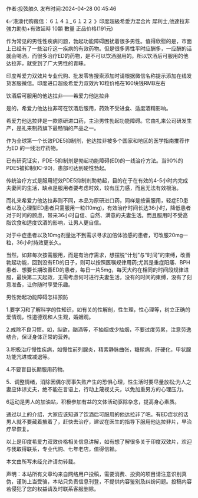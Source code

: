<p>作者:投弦舶久 发布时间:2024-04-28 00:45:46</p>
<p>《✅港澳代购薇信：６１４１_６１２２ 》印度超級希愛力混合片 犀利士,他達拉非 強力助勃+有效延時 10顆 數量 正品价格(191元) </p>
									<p>作为常见的男性性疾病问题，勃起功能障碍困扰着很多男性。值得欣慰的是，市面上已经有了一些治疗这一疾病的有效药物。但是很多男性平时应酬多，一应酬的话就会喝酒，而很多治疗ED的药物，是不可以饮酒服用的。所以饮酒后可服用的他达拉非，就受到了广大男性的青睐。</p><p>印度希爱力双效片专业代购、批发零售搜索添加时请根据微信名称提示添加在线发货客服微信。印度进口超级希爱力双效片10粒价格在160块钱RMB左右</p><p></p><p>饮酒后可服用的他达拉非——希爱力他达拉非</p><p>是的，希爱力他达拉非可在饮酒后服用，药效不受进食、适度酒精影响。</p><p>希爱力他达拉非是一款原研进口药，主治男性勃起功能障碍。它由礼来公司研发生产，是礼来制药旗下最畅销的产品之一。</p><p>作为全球第一个长效PDE5抑制剂，他达拉非被多个国家和地区的医学指南推荐作为ED 的一线治疗药物。</p><p>已有研究证实，PDE-5抑制剂是勃起功能障碍(ED)的一线治疗方法。当90%的PDE5被抑制(IC-90)，患部可达到硬性勃起。</p><p>传统治疗方式是服用短效PDE5抑制剂助勃起，目的在于在有效的4-5小时内完成夫妻间的生活，缺点是服用者要考虑时效，较有压力感，而且无法有效根治。</p><p>而礼来希爱力他达拉非则不同，本品为原研进口药，同样是按需服用，轻症ED患者以及心理型ED患者只需服用一粒(10mg)，有效治疗时间长达36小时，降低患者对于时间的顾虑，带来36小时自信、自然、满意的夫妻生活。而且服用时不受高脂饮食和适度饮酒的影响，让男人更自信。</p><p></p><p>对于中症患者以及10mg剂量达不到需求寻求加倍体验感的患者，可改服20mg一粒，36小时持效更长久。</p><p>当然，如非每次按需服用，而是有治疗需求，想摆脱“计划”与“时间”的束缚，改善勃起功能，回到没有ED的日子，则可以按照医嘱规律用药;尤其是重症阳痿、BPH患者、想要长期改善ED的患者，每日一片5mg，每天大约在相同的时间段规律进服，最快第二天起效，无需考虑何时进行夫妻生活，没有的时间的束缚，没有了刻意准备，让你随时享受乐趣。</p><p>男性勃起功能障碍怎样预防</p><p>1.要学习和了解科学的性知识，如有关的性解剖，性生理，性心理等，树立正确的爱情观，性道德观和人生观，婚姻观。</p><p>2.戒除不良习惯。如，纵欲，酗酒等，不抽烟或少抽烟，不要过度劳累，注意劳逸结合，保证身体正常的营养。</p><p>3.积极治疗慢性疾病，如慢性前列腺炎，精索静脉曲张，糖尿病，肝硬化，甲状腺功能亢进或减退等。</p><p>4.不要盲目长期服用药物。</p><p>5、调整情绪，消除因偶尔房事失败产生的恐惧心理，性生活时要尽量放松;为人之妻应体谅丈夫，绝不能在言语上，行动上蔑视丈夫，以免加重男方的心理压力。</p><p>6运动是男人的加油站，积极参加有益的文体活动驱除杂念，提高身心素质。</p><p>通过以上的介绍，大家应该知道了饮酒后可服用的他达拉非了吧。有ED症状的话男人就不要藏着掖着了，赶快去治疗，建议在医生的指导下服用他达拉非片，早治疗早恢复。</p><p></p><p>以上是印度希爱力双效价格相关信息讲解，如有想了解很多关于印度双效片，欢迎与我取得联系，专业代购、七年老店，值得信赖。</p><p>本文由所写未经允许请勿转载。</p>				声明：本站所有文章均来自网络用户投稿，需要消费、投资的项目请注意识别真伪，谨防上当受骗，本站只负责信息刊登，不提供内容鉴别及纠纷问题。投稿内容若侵犯了您的权益请及时联系客服删除。				

